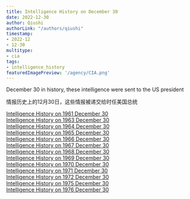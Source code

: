 ```yaml
---
title: Intelligence History on December 30
date: 2022-12-30
author: Qiushi 
authorLink: "/authors/qiushi"
timestamp: 
- 2022-12
- 12-30
multitype: 
- cia
tags: 
- intelligence_history
featuredImagePreview: '/agency/CIA.png'
---
```



December 30 in history, these intelligence were sent to the US president

情报历史上的12月30日，这些情报被递交给时任美国总统

<!--more-->







[Intelligence History on 1961 December 30](/dailybrief/1961-12-30)   
[Intelligence History on 1963 December 30](/dailybrief/1963-12-30)   
[Intelligence History on 1964 December 30](/dailybrief/1964-12-30)   
[Intelligence History on 1965 December 30](/dailybrief/1965-12-30)   
[Intelligence History on 1966 December 30](/dailybrief/1966-12-30)   
[Intelligence History on 1967 December 30](/dailybrief/1967-12-30)   
[Intelligence History on 1968 December 30](/dailybrief/1968-12-30)   
[Intelligence History on 1969 December 30](/dailybrief/1969-12-30)   
[Intelligence History on 1970 December 30](/dailybrief/1970-12-30)   
[Intelligence History on 1971 December 30](/dailybrief/1971-12-30)   
[Intelligence History on 1972 December 30](/dailybrief/1972-12-30)   
[Intelligence History on 1975 December 30](/dailybrief/1975-12-30)   
[Intelligence History on 1976 December 30](/dailybrief/1976-12-30)   
